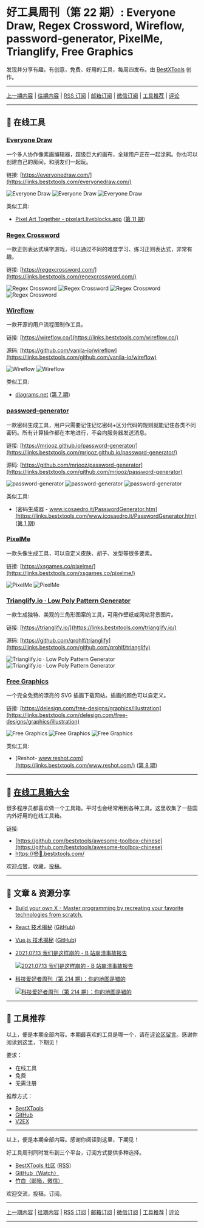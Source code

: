 # 好工具周刊（第 22 期）: Everyone Draw, Regex Cross­word, Wireflow, password-generator, PixelMe, Trianglify, Free Graphics

发现并分享有趣，有创意，免费、好用的工具，每周四发布。由 [BestXTools](https://www.bestxtools.com/) 创作。

---

[上一期内容](https://github.com/bestxtools/weekly-cn/blob/main/docs/issue-21.md) | [往期内容](https://github.com/bestxtools/weekly-cn) | [RSS 订阅](https://discuss-cn.bestxtools.com/t/weekly) | [邮箱订阅](https://bestxtools.zhubai.love/?subscribe=1) | [微信订阅](https://discuss-cn.bestxtools.com/d/5/2) | [工具推荐](https://discuss-cn.bestxtools.com/d/8) | [评论](https://discuss-cn.bestxtools.com/d/60/3)

---

## 🌈 在线工具

### [Everyone Draw](https://links.bestxtools.com/everyonedraw.com/)

一个多人协作像素画编辑器，超级巨大的画布，全球用户正在一起涂鸦。你也可以创建自己的房间，和朋友们一起玩。

链接: [https://everyonedraw.com/](https://links.bestxtools.com/everyonedraw.com/)

![Everyone Draw](https://cdn.jsdelivr.net/gh/bestxtools/weekly-cn@main/images/2022-07-21-11-45-01.png)
![Everyone Draw](https://cdn.jsdelivr.net/gh/bestxtools/weekly-cn@main/images/2022-07-21-11-45-02.png)
![Everyone Draw](https://cdn.jsdelivr.net/gh/bestxtools/weekly-cn@main/images/2022-07-21-11-45-03.png)

类似工具:

- [Pixel Art Together - pixelart.liveblocks.app](https://links.bestxtools.com/pixelart.liveblocks.app/) ([第 11 期](https://discuss-cn.bestxtools.com/d/31))

### [Regex Cross­word](https://links.bestxtools.com/regexcrossword.com/)

一款正则表达式填字游戏，可以通过不同的难度学习、练习正则表达式，非常有趣。

链接: [https://regexcrossword.com/](https://links.bestxtools.com/regexcrossword.com/)

![Regex Cross­word](https://cdn.jsdelivr.net/gh/bestxtools/weekly-cn@main/images/2022-07-21-11-07-01.png)
![Regex Cross­word](https://cdn.jsdelivr.net/gh/bestxtools/weekly-cn@main/images/2022-07-21-11-07-02.png)
![Regex Cross­word](https://cdn.jsdelivr.net/gh/bestxtools/weekly-cn@main/images/2022-07-21-11-07-03.png)
![Regex Cross­word](https://cdn.jsdelivr.net/gh/bestxtools/weekly-cn@main/images/2022-07-21-11-07-04.png)

### [Wireflow](https://links.bestxtools.com/wireflow.co/)

一款开源的用户流程图制作工具。

链接: [https://wireflow.co/](https://links.bestxtools.com/wireflow.co/)

源码: [https://github.com/vanila-io/wireflow](https://links.bestxtools.com/github.com/vanila-io/wireflow)

![Wireflow](https://cdn.jsdelivr.net/gh/bestxtools/weekly-cn@main/images/2022-07-21-10-30-01.png)
![Wireflow](https://cdn.jsdelivr.net/gh/bestxtools/weekly-cn@main/images/2022-07-21-10-30-02.png)

类似工具:

- [diagrams.net](https://links.bestxtools.com/app.diagrams.net/) ([第 7 期](https://discuss-cn.bestxtools.com/d/16))

### [password-generator](https://links.bestxtools.com/mrjooz.github.io/password-generator/)

一款密码生成工具，用户只需要记住记忆密码+区分代码的规则就能记住各类不同密码。所有计算操作都在本地进行，不会向服务器发送消息。

链接: [https://mrjooz.github.io/password-generator/](https://links.bestxtools.com/mrjooz.github.io/password-generator/)

源码: [https://github.com/mrjooz/password-generator](https://links.bestxtools.com/github.com/mrjooz/password-generator)

![password-generator](https://cdn.jsdelivr.net/gh/bestxtools/weekly-cn@main/images/2022-07-21-10-50-01.png)
![password-generator](https://cdn.jsdelivr.net/gh/bestxtools/weekly-cn@main/images/2022-07-21-10-50-02.png)
![password-generator](https://cdn.jsdelivr.net/gh/bestxtools/weekly-cn@main/images/2022-07-21-10-50-03.png)

类似工具:

- [密码生成器 - www.icosaedro.it/PasswordGenerator.htm](https://links.bestxtools.com/www.icosaedro.it/PasswordGenerator.htm) ([第 1 期](https://discuss-cn.bestxtools.com/d/6))

### [PixelMe](https://links.bestxtools.com/xsgames.co/pixelme/)

一款头像生成工具，可以自定义皮肤、胡子、发型等很多要素。

链接: [https://xsgames.co/pixelme/](https://links.bestxtools.com/xsgames.co/pixelme/)

![PixelMe](https://cdn.jsdelivr.net/gh/bestxtools/weekly-cn@main/images/2022-07-21-10-10-01.png)
![PixelMe](https://cdn.jsdelivr.net/gh/bestxtools/weekly-cn@main/images/2022-07-21-10-10-02.png)

### [Trianglify.io · Low Poly Pattern Generator](https://links.bestxtools.com/trianglify.io/)

一款生成独特、美观的三角形图案的工具，可用作壁纸或网站背景图片。

链接: [https://trianglify.io/](https://links.bestxtools.com/trianglify.io/)

源码: [https://github.com/qrohlf/trianglify](https://links.bestxtools.com/github.com/qrohlf/trianglify)

![Trianglify.io · Low Poly Pattern Generator](https://cdn.jsdelivr.net/gh/bestxtools/weekly-cn@main/images/2022-07-21-10-17-01.png)
![Trianglify.io · Low Poly Pattern Generator](https://cdn.jsdelivr.net/gh/bestxtools/weekly-cn@main/images/2022-07-21-10-17-02.png)

### [Free Graphics](https://links.bestxtools.com/delesign.com/free-designs/graphics/illustration)

一个完全免费的漂亮的 SVG 插画下载网站。插画的颜色可以自定义。

链接: [https://delesign.com/free-designs/graphics/illustration](https://links.bestxtools.com/delesign.com/free-designs/graphics/illustration)

![Free Graphics](https://cdn.jsdelivr.net/gh/bestxtools/weekly-cn@main/images/2022-07-21-11-30-01.png)
![Free Graphics](https://cdn.jsdelivr.net/gh/bestxtools/weekly-cn@main/images/2022-07-21-11-30-02.png)
![Free Graphics](https://cdn.jsdelivr.net/gh/bestxtools/weekly-cn@main/images/2022-07-21-11-30-03.png)

类似工具:

- [Reshot- www.reshot.com](https://links.bestxtools.com/www.reshot.com/) ([第 8 期](https://discuss-cn.bestxtools.com/d/22))

---

## 🧰 [在线工具箱大全](https://awesome-toolbox-chinese.bestxtools.com/)

很多程序员都喜欢做一个工具箱。平时也会经常用到各种工具。这里收集了一些国内外好用的在线工具箱。

链接:

- [https://github.com/bestxtools/awesome-toolbox-chinese](https://github.com/bestxtools/awesome-toolbox-chinese)
- [https://😎🧰.bestxtools.com/](https://😎🧰.bestxtools.com/)

欢迎[点赞](https://github.com/bestxtools/awesome-toolbox-chinese)，收藏，[投稿](https://github.com/bestxtools/awesome-toolbox-chinese/issues)。

---

## 🌈 文章 & 资源分享

- [Build your own X - Master programming by recreating your favorite technologies from scratch.](https://links.bestxtools.com/github.com/codecrafters-io/build-your-own-x)

- [React 技术揭秘](https://links.bestxtools.com/react.iamkasong.com/) ([GitHub](https://links.bestxtools.com/github.com/BetaSu/just-react))

- [Vue.js 技术揭秘](https://links.bestxtools.com/ustbhuangyi.github.io/vue-analysis/) ([GitHub](https://links.bestxtools.com/github.com/ustbhuangyi/vue-analysis))

- [2021.07.13 我们是这样崩的 - B 站崩溃事故报告](https://links.bestxtools.com/www.bilibili.com/read/cv17521097)

  [![2021.07.13 我们是这样崩的 - B 站崩溃事故报告](https://cdn.jsdelivr.net/gh/bestxtools/weekly-cn@main/images/2022-07-20-00-04-12.png)](https://links.bestxtools.com/www.bilibili.com/read/cv17521097)

- [科技爱好者周刊（第 214 期）：你的地图是错的](https://links.bestxtools.com/www.ruanyifeng.com/blog/2022/07/weekly-issue-214.html)

  [![科技爱好者周刊（第 214 期）：你的地图是错的](https://cdn.jsdelivr.net/gh/bestxtools/weekly-cn@main/images/2022-07-21-11-50-01.png)](https://links.bestxtools.com/www.ruanyifeng.com/blog/2022/07/weekly-issue-214.html)

---

## 🌈 工具推荐

以上，便是本期全部内容。本期最喜欢的工具是哪一个，请在[评论区留言](https://discuss-cn.bestxtools.com/d/60/3)。感谢你阅读到这里，下期见！

要求：

- 在线工具
- 免费
- 无需注册

推荐方式：

- [BestXTools](https://discuss-cn.bestxtools.com/d/8)
- [GitHub](https://github.com/bestxtools/weekly-cn/issues)
- [V2EX](https://links.bestxtools.com/www.v2ex.com/t/836201?r=BestXTools)

---

以上，便是本期全部内容。感谢你阅读到这里，下期见！

好工具周刊同时发布到三个平台，订阅方式提供多种选择。

- [BestXTools 社区](https://discuss-cn.bestxtools.com/t/weekly) ([RSS](https://discuss-cn.bestxtools.com/atom/t/weekly/discussions))
- [GitHub（Watch）](https://github.com/bestxtools/weekly-cn)
- [竹白（邮箱，微信）](https://bestxtools.zhubai.love/?subscribe=1)

欢迎交流，投稿，订阅。

---

[上一期内容](https://github.com/bestxtools/weekly-cn/blob/main/docs/issue-21.md) | [往期内容](https://github.com/bestxtools/weekly-cn) | [RSS 订阅](https://discuss-cn.bestxtools.com/t/weekly) | [邮箱订阅](https://bestxtools.zhubai.love/?subscribe=1) | [微信订阅](https://discuss-cn.bestxtools.com/d/5/2) | [工具推荐](https://discuss-cn.bestxtools.com/d/8) | [评论](https://discuss-cn.bestxtools.com/d/60/3)

---

